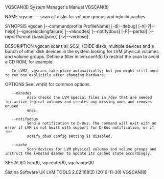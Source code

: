 VGSCAN(8)                                                     System Manager's Manual                                                    VGSCAN(8)

NAME
       vgscan — scan all disks for volume groups and rebuild caches

SYNOPSIS
       vgscan  [--commandprofile  ProfileName]  [-d|--debug]  [-h|-?|--help]  [--ignorelockingfailure]  [--mknodes]  [--notifydbus] [-P|--partial]
       [--reportformat {basic|json}] [-v|--verbose]

DESCRIPTION
       vgscan scans all SCSI, (E)IDE disks, multiple devices and a bunch of other disk devices in the system looking for LVM physical volumes  and
       volume groups.  Define a filter in lvm.conf(5) to restrict the scan to avoid a CD ROM, for example.

       In LVM2, vgscans take place automatically; but you might still need to run one explicitly after changing hardware.

OPTIONS
       See lvm(8) for common options.

       --mknodes
              Also checks the LVM special files in /dev that are needed for active logical volumes and creates any missing ones and removes unused
              ones.

       --notifydbus
              Send a notification to D-Bus. The command will exit with an error if LVM is not built with support for D-Bus notification, or if the
              notify_dbus config setting is disabled.

       --cache
              Scan devices for LVM physical volumes and volume groups and instruct the lvmetad daemon to update its cached state accordingly.

SEE ALSO
       lvm(8), vgcreate(8), vgchange(8)

Sistina Software UK                                     LVM TOOLS 2.02.168(2) (2016-11-30)                                               VGSCAN(8)

